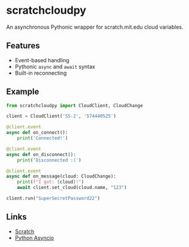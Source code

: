 # scratchcloudpy
An asynchronous Pythonic wrapper for scratch.mit.edu cloud variables.

## Features
 * Event-based handling
 * Pythonic `async` and `await` syntax
 * Built-in reconnecting

## Example
```python
from scratchcloudpy import CloudClient, CloudChange

client = CloudClient('SS-2', '574440525')

@client.event
async def on_connect():
    print('Connected!')

@client.event
async def on_disconnect():
    print('Disconnected :(')

@client.event
async def on_message(cloud: CloudChange):
    print(f"I got: {cloud}!")
    await client.set_cloud(cloud.name, "123")

client.run("SuperSecretPassword22")
```

## Links
 * [Scratch](https://scratch.mit.edu)
 * [Python Asyncio](https://docs.python.org/3/library/asyncio.html)